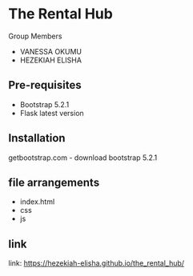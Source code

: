 # The Rental Hub
Group Members
+ VANESSA OKUMU
+ HEZEKIAH ELISHA

## Pre-requisites

+ Bootstrap 5.2.1
+ Flask latest version

## Installation
getbootstrap.com - download bootstrap 5.2.1

## file arrangements
+ index.html
+ css
+ js



## link
link: https://hezekiah-elisha.github.io/the_rental_hub/